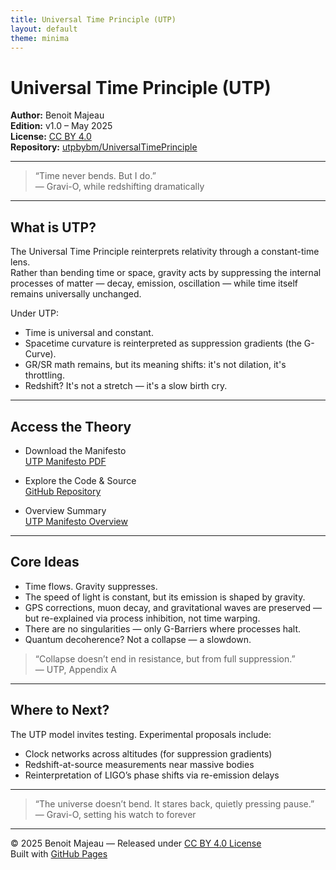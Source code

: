```yaml
---
title: Universal Time Principle (UTP)
layout: default
theme: minima
---
```


# Universal Time Principle (UTP)

**Author:** Benoit Majeau  
**Edition:** v1.0 – May 2025  
**License:** [CC BY 4.0](https://creativecommons.org/licenses/by/4.0/)  
**Repository:** [utpbybm/UniversalTimePrinciple](https://github.com/utpbybm/UniversalTimePrinciple)

---

> “Time never bends. But I do.”  
> — Gravi-O, while redshifting dramatically

---

## What is UTP?

The Universal Time Principle reinterprets relativity through a constant-time lens.  
Rather than bending time or space, gravity acts by suppressing the internal processes of matter — decay, emission, oscillation — while time itself remains universally unchanged.

Under UTP:

- Time is universal and constant.
- Spacetime curvature is reinterpreted as suppression gradients (the G-Curve).
- GR/SR math remains, but its meaning shifts: it's not dilation, it's throttling.
- Redshift? It's not a stretch — it's a slow birth cry.

---

## Access the Theory

- Download the Manifesto  
  [UTP Manifesto PDF](./UTP_Manifesto.pdf)

- Explore the Code & Source  
  [GitHub Repository](https://github.com/utpbybm/UniversalTimePrinciple)

- Overview Summary  
  [UTP Manifesto Overview](./README.md)

---

## Core Ideas

- Time flows. Gravity suppresses.  
- The speed of light is constant, but its emission is shaped by gravity.
- GPS corrections, muon decay, and gravitational waves are preserved — but re-explained via process inhibition, not time warping.
- There are no singularities — only G-Barriers where processes halt.
- Quantum decoherence? Not a collapse — a slowdown.

> “Collapse doesn’t end in resistance, but from full suppression.”  
> — UTP, Appendix A

---

## Where to Next?

The UTP model invites testing. Experimental proposals include:

- Clock networks across altitudes (for suppression gradients)
- Redshift-at-source measurements near massive bodies
- Reinterpretation of LIGO’s phase shifts via re-emission delays

---

> “The universe doesn’t bend. It stares back, quietly pressing pause.”  
> — Gravi-O, setting his watch to forever

---

© 2025 Benoit Majeau — Released under [CC BY 4.0 License](./LICENSE.md)  
Built with [GitHub Pages](https://pages.github.com/)
